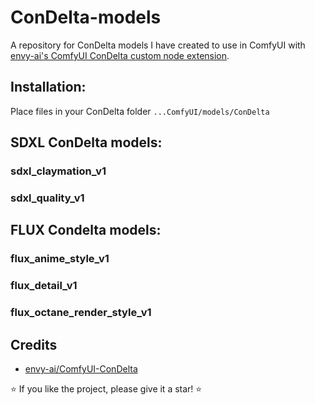 # ConDelta-models
A repository for ConDelta models I have created to use in ComfyUI with [envy-ai's ComfyUI ConDelta custom node extension](https://github.com/envy-ai/ComfyUI-ConDelta).

## Installation:
Place files in your ConDelta folder `...ComfyUI/models/ConDelta`

## SDXL ConDelta models:
### sdxl_claymation_v1
### sdxl_quality_v1

## FLUX Condelta models:
### flux_anime_style_v1
### flux_detail_v1
### flux_octane_render_style_v1

## Credits
- [envy-ai/ComfyUI-ConDelta](https://github.com/envy-ai/ComfyUI-ConDelta)

⭐ If you like the project, please give it a star! ⭐
